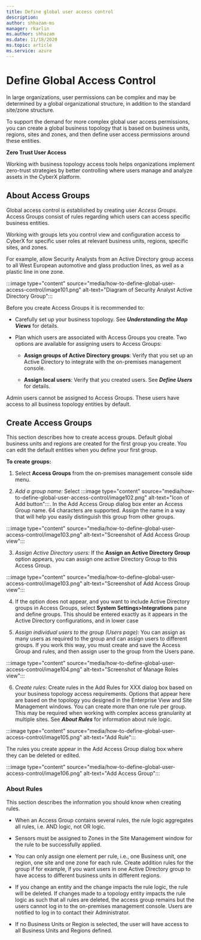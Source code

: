 ```yaml
---
title: Define global user access control
description: 
author: shhazam-ms
manager: rkarlin
ms.author: shhazam
ms.date: 11/18/2020
ms.topic: article
ms.service: azure
---
```


# Define Global Access Control

In large organizations, user permissions can be complex and may be determined by a global organizational structure, in addition to the standard site/zone structure.

To support the demand for more complex global user access permissions, you can create a global business topology that is based on business units, regions, sites and zones, and then define user access permissions around these entities.

**Zero Trust User Access**

Working with business topology access tools helps organizations implement zero-trust strategies by better controlling where users manage and analyze assets in the CyberX platform.

## About Access Groups

Global access control is established by creating user *Access Groups*. Access Groups consist of rules regarding which users can access specific business entities.

Working with groups lets you control view and configuration access to CyberX for specific user roles at relevant business units, regions, specific sites, and zones.

For example, allow Security Analysts from an Active Directory group access to all West European automotive and glass production lines, as well as a plastic line in one zone.

:::image type="content" source="media/how-to-define-global-user-access-control/image101.png" alt-text="Diagram of Security Analyst Active Directory Group":::

Before you create Access Groups it is recommended to:

- Carefully set up your business topology. See ***Understanding the Map Views*** for details.

- Plan which users are associated with Access Groups you create. Two options are available for assigning users to Access Groups:

  - **Assign groups of Active Directory groups**: Verify that you set up an Active Directory to integrate with the on-premises management console.
  
  - **Assign local users**: Verify that you created users. See ***Define Users*** for details.

Admin users cannot be assigned to Access Groups. These users have access to all business topology entities by default.

## Create Access Groups

This section describes how to create access groups. Default global business units and regions are created for the first group you create. You can edit the default entities when you define your first group.

**To create groups:**

1. Select **Access Groups** from the on-premises management console side menu.

2. *Add a group name:* Select :::image type="content" source="media/how-to-define-global-user-access-control/image102.png" alt-text="Icon of Add button":::. In the Add Access Group dialog box enter an Access Group name. 64 characters are supported. Assign the name in a way that will help you easily distinguish this group from other groups.

:::image type="content" source="media/how-to-define-global-user-access-control/image103.png" alt-text="Screenshot of Add Access Group view":::

3. *Assign Active Directory users:* If the **Assign an Active Directory Group** option appears, you can assign one active Directory Group to this Access Group.

:::image type="content" source="media/how-to-define-global-user-access-control/image103.png" alt-text="Screenshot of Add Access Group view":::

4. If the option does not appear, and you want to include Active Directory groups in Access Groups, select **System Settings>Integrations** pane and define groups. This should be entered exactly as it appears in the Active Directory configurations, and in lower case

5. *Assign individual users to the group (Users page):* You can assign as many users as required to the group and can assign users to different groups. If you work this way, you must create and save the Access Group and rules, and then assign user to the group from the Users pane.

:::image type="content" source="media/how-to-define-global-user-access-control/image104.png" alt-text="Screenshot of Manage Roles view":::

6. *Create rules:* Create rules in the Add Rules for XXX dialog box based on your business topology access requirements. Options that appear here are based on the topology you designed in the Enterprise View and Site Management windows. You can create more than one rule per group. This may be required when working with complex access granularity at multiple sites. See ***About Rules*** for information about rule logic.

:::image type="content" source="media/how-to-define-global-user-access-control/image105.png" alt-text="Add Rule":::

The rules you create appear in the Add Access Group dialog box where they can be deleted or edited.

:::image type="content" source="media/how-to-define-global-user-access-control/image106.png" alt-text="Add Access Group":::

### About Rules

This section describes the information you should know when creating rules.

- When an Access Group contains several rules, the rule logic aggregates all rules, i.e. AND logic, not OR logic.

- Sensors must be assigned to Zones in the Site Management window for the rule to be successfully applied.

- You can only assign one element per rule, i.e., one Business unit, one region, one site and one zone for each rule. Create addition rules for the group if for example, if you want users in one Active Directory group to have access to different business units in different regions.

- If you change an entity and the change impacts the rule logic, the rule will be deleted. If changes made to a topology entity impacts the rule logic as such that all rules are deleted, the access group remains but the users cannot log in to the on-premises management console. Users are notified to log in to contact their Administrator.

- If no Business Units or Region is selected, the user will have access to all Business Units and Regions defined.
